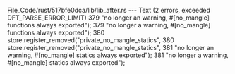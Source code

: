 File_Code/rust/517bfe0dca/lib/lib_after.rs --- Text (2 errors, exceeded DFT_PARSE_ERROR_LIMIT)
379         "no longer an warning, #[no_mangle] functions always exported");                                                                                 379         "no longer a warning, #[no_mangle] functions always exported");
380     store.register_removed("private_no_mangle_statics",                                                                                                  380     store.register_removed("private_no_mangle_statics",
381         "no longer an warning, #[no_mangle] statics always exported");                                                                                   381         "no longer a warning, #[no_mangle] statics always exported");

